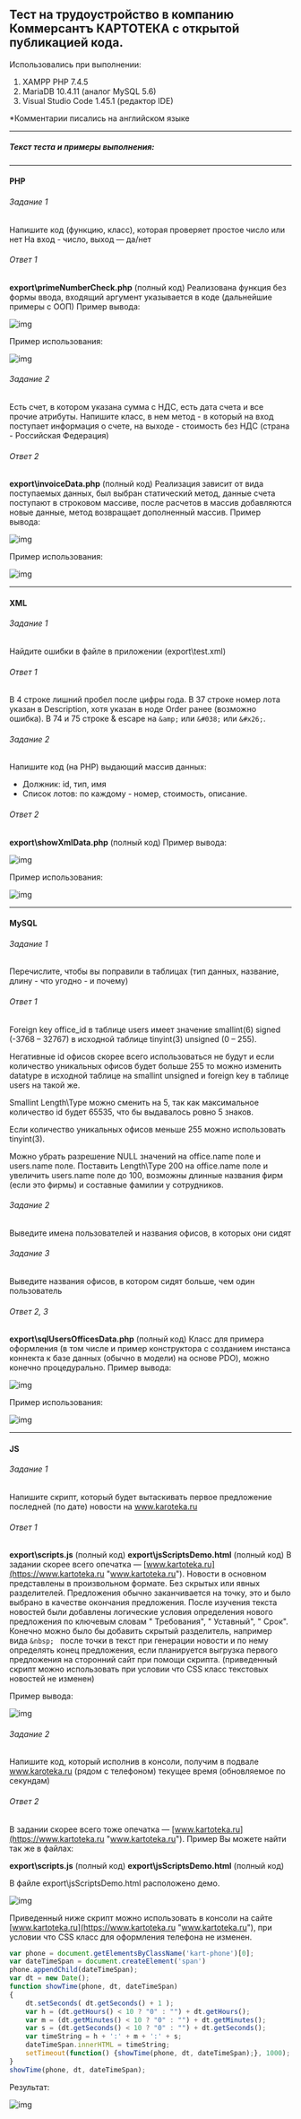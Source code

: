 ## Тест на трудоустройство в компанию Коммерсантъ КАРТОТЕКА с открытой публикацией кода.

Использовались при выполнении:
1. XAMPP PHP 7.4.5
2. MariaDB 10.4.11 (аналог MySQL 5.6)
2. Visual Studio Code 1.45.1 (редактор IDE)

*Комментарии писались на английском языке

------------

##### Текст теста и примеры выполнения:

------------

#### PHP

###### Задание 1

Напишите код (функцию, класс), которая проверяет простое число или нет
На вход - число, выход — да/нет

###### Ответ 1

**export\primeNumberCheck.php** (полный код)
Реализована функция без формы ввода, входящий аргумент указывается в коде (дальнейшие примеры с OOП)
Пример вывода:

<img src="https://i.imgur.com/MNCcITY.png" alt="img">

Пример использования:

<img src="https://i.imgur.com/LJ0PcJ6.png" alt="img">

###### Задание 2

Есть счет, в котором указана сумма с НДС, есть дата счета и все прочие атрибуты.
Напишите класс, в нем метод - в который на вход поступает информация о счете, на выходе - стоимость без НДС (страна - Российская Федерация)

###### Ответ 2

**export\invoiceData.php** (полный код)
Реализация зависит от вида поступаемых данных, был выбран статический метод, данные счета поступают в строковом  массиве, после расчетов в массив добавляются новые данные, метод возвращает дополненный массив.
Пример вывода:

<img src="https://i.imgur.com/qTHQQ4D.png" alt="img">

Пример использования:

<img src="https://i.imgur.com/oIWnkue.png" alt="img">

------------

#### XML

###### Задание 1

Найдите ошибки в файле в приложении (export\test.xml)

###### Ответ 1

В 4 строке лишний пробел после цифры года.
В 37 строке номер лота указан в Description, хотя указан в ноде Order ранее (возможно ошибка).
В 74 и 75 строке & escape на `&amp;` или `&#038;` или `&#x26;`.

###### Задание 2

Напишите код (на PHP) выдающий массив данных:
- Должник: id, тип, имя
- Список лотов: по каждому - номер, стоимость, описание.

###### Ответ 2

**export\showXmlData.php** (полный код)
Пример вывода:

<img src="https://i.imgur.com/0BDUaU5.png" alt="img">

Пример использования:

<img src="https://i.imgur.com/3nKNpPR.png" alt="img">

------------

#### MySQL

###### Задание 1

Перечислите, чтобы вы поправили в таблицах (тип данных, название, длину - что угодно - и почему)

###### Ответ 1

Foreign key office_id в таблице users имеет значение smallint(6) signed (-3768 – 32767) в исходной таблице tinyint(3) unsigned (0 – 255).

Негативные id офисов скорее всего использоваться не будут и если количество уникальных офисов будет больше 255 то можно изменить datatype в исходной таблице на smallint unsigned и foreign key в таблице users на такой же.

Smallint Length\Type можно сменить на 5, так как максимальное количество id будет 65535, что бы выдавалось ровно 5 знаков.

Если количество уникальных офисов меньше 255 можно использовать tinyint(3).

Можно убрать разрешение NULL значений на office.name поле и users.name поле. Поставить Length\Type 200 на office.name поле и увеличить users.name поле до 100, возможны длинные названия фирм (если это фирмы) и составные фамилии у сотрудников.

###### Задание 2

Выведите имена пользователей и названия офисов, в которых они сидят

###### Задание 3

Выведите названия офисов, в котором сидят больше, чем один пользователь

###### Ответ 2, 3

**export\sqlUsersOfficesData.php** (полный код)
Класс для примера оформления (в том числе и пример конструктора с созданием инстанса коннекта к базе данных (обычно в модели) на основе PDO), можно конечно процедурально.
Пример вывода:

<img src="https://i.imgur.com/JCw3gdU.png" alt="img">

Пример использования:

<img src="https://i.imgur.com/k1dpgjm.png" alt="img">

------------

#### JS

###### Задание 1

Напишите скрипт, который будет вытаскивать первое предложение последней (по дате) новости на www.karoteka.ru

###### Ответ 1

**export\scripts.js** (полный код)
**export\jsScriptsDemo.html** (полный код)
В задании скорее всего опечатка — [www.kartoteka.ru](https://www.kartoteka.ru "www.kartoteka.ru").
Новости в основном представлены в произвольном формате. Без скрытых или явных разделителей.
Предложения обычно заканчивается на точку, это и было выбрано в качестве окончания предложения.
После изучения текста новостей были добавлены логические условия определения нового предложения по ключевым словам " Требования", " Уставный", " Срок".
Конечно можно было бы добавить скрытый разделитель, например вида `&nbsp; ` после точки в текст при генерации новости и по нему определять конец предложения, если планируется выгрузка первого предложения на сторонний сайт при помощи скрипта.
(приведенный скрипт можно использовать при условии что CSS класс текстовых новостей не изменен)

Пример вывода:

<img src="https://i.imgur.com/cAe5Gwg.png" alt="img">

###### Задание 2

Напишите код, который исполнив в консоли, получим в подвале www.karoteka.ru (рядом с телефоном) текущее время (обновляемое по секундам)

###### Ответ 2

В задании скорее всего тоже опечатка — [www.kartoteka.ru](https://www.kartoteka.ru "www.kartoteka.ru").
Пример Вы можете найти так же в файлах:

**export\scripts.js** (полный код)
**export\jsScriptsDemo.html** (полный код)

В файле export\jsScriptsDemo.html расположено демо.

<img src="https://i.imgur.com/5JUVCkx.png" alt="img">

Приведенный ниже скрипт можно использовать в консоли на сайте [www.kartoteka.ru](https://www.kartoteka.ru "www.kartoteka.ru"), при условии что CSS класс для оформления телефона не изменен.

```javascript
var phone = document.getElementsByClassName('kart-phone')[0];
var dateTimeSpan = document.createElement('span')
phone.appendChild(dateTimeSpan);
var dt = new Date();
function showTime(phone, dt, dateTimeSpan)
{
	dt.setSeconds( dt.getSeconds() + 1 );
	var h = (dt.getHours() < 10 ? "0" : "") + dt.getHours();
	var m = (dt.getMinutes() < 10 ? "0" : "") + dt.getMinutes();
	var s = (dt.getSeconds() < 10 ? "0" : "") + dt.getSeconds();
	var timeString = h + ':' + m + ':' + s;
	dateTimeSpan.innerHTML = timeString;
	setTimeout(function() {showTime(phone, dt, dateTimeSpan);}, 1000);
}
showTime(phone, dt, dateTimeSpan);
```

Результат:

<img src="https://i.imgur.com/JxSdOHA.png" alt="img">